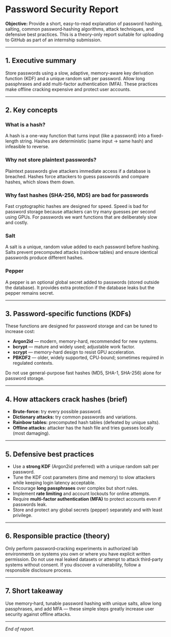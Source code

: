 # Password Security Report

**Objective:** Provide a short, easy-to-read explanation of password hashing, salting, common password‑hashing algorithms, attack techniques, and defensive best practices. This is a theory-only report suitable for uploading to GitHub as part of an internship submission.

---

## 1. Executive summary
Store passwords using a slow, adaptive, memory-aware key derivation function (KDF) and a unique random salt per password. Allow long passphrases and add multi-factor authentication (MFA). These practices make offline cracking expensive and protect user accounts.

---

## 2. Key concepts

### What is a hash?
A hash is a one-way function that turns input (like a password) into a fixed-length string. Hashes are deterministic (same input → same hash) and infeasible to reverse.

### Why not store plaintext passwords?
Plaintext passwords give attackers immediate access if a database is breached. Hashes force attackers to guess passwords and compare hashes, which slows them down.

### Why fast hashes (SHA-256, MD5) are bad for passwords
Fast cryptographic hashes are designed for speed. Speed is bad for password storage because attackers can try many guesses per second using GPUs. For passwords we want functions that are deliberately slow and costly.

### Salt
A salt is a unique, random value added to each password before hashing. Salts prevent precomputed attacks (rainbow tables) and ensure identical passwords produce different hashes.

### Pepper
A pepper is an optional global secret added to passwords (stored outside the database). It provides extra protection if the database leaks but the pepper remains secret.

---

## 3. Password-specific functions (KDFs)
These functions are designed for password storage and can be tuned to increase cost:
- **Argon2id** — modern, memory-hard, recommended for new systems.
- **bcrypt** — mature and widely used; adjustable work factor.
- **scrypt** — memory-hard design to resist GPU acceleration.
- **PBKDF2** — older, widely supported, CPU-bound; sometimes required in regulated contexts.

Do not use general-purpose fast hashes (MD5, SHA-1, SHA-256) alone for password storage.

---

## 4. How attackers crack hashes (brief)
- **Brute-force:** try every possible password.
- **Dictionary attacks:** try common passwords and variations.
- **Rainbow tables:** precomputed hash tables (defeated by unique salts).
- **Offline attacks:** attacker has the hash file and tries guesses locally (most damaging).

---

## 5. Defensive best practices
- Use a **strong KDF** (Argon2id preferred) with a unique random salt per password.
- Tune the KDF cost parameters (time and memory) to slow attackers while keeping login latency acceptable.
- Encourage **long passphrases** over complex but short rules.
- Implement **rate limiting** and account lockouts for online attempts.
- Require **multi-factor authentication (MFA)** to protect accounts even if passwords leak.
- Store and protect any global secrets (pepper) separately and with least privilege.

---

## 6. Responsible practice (theory)
Only perform password‑cracking experiments in authorized lab environments on systems you own or where you have explicit written permission. Do not use real leaked datasets or attempt to attack third‑party systems without consent. If you discover a vulnerability, follow a responsible disclosure process.

---

## 7. Short takeaway
Use memory‑hard, tunable password hashing with unique salts, allow long passphrases, and add MFA — these simple steps greatly increase user security against offline attacks.

---

*End of report.*

